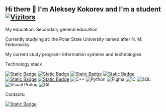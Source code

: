 ## Hi there 👋 I'm Aleksey Kokorev and I'm a student [![Vizitors](https://u8views.com/api/v1/github/profiles/184508769/views/day-week-month-total-count.svg)](https://u8views.com/github/IncredEvil)
My education: Secondary general education

Currently studying at: the Polar State University named after N. M. Fedorovsky

My current study program: Information systems and technologies

Technology stack

[![Static Badge](https://img.shields.io/badge/c%2B%2B-blue)](https://isocpp.org/)
[![Static Badge](https://img.shields.io/badge/python-yellow)](https://www.python.org/)
[![Static Badge](https://img.shields.io/badge/figma-orange)](https://www.figma.com/)
[![Static Badge](https://img.shields.io/badge/1c-red)](https://1c.ru/)
[![Static Badge](https://img.shields.io/badge/sql-blue)](https://www.postgresql.org/)
[![Static Badge](https://img.shields.io/badge/visual_prolog-pink)](https://www.visual-prolog.com/)
![C++](https://img.shields.io/badge/C++-Expert-blue?style=for-the-badge&logo=c%2B%2B&logoColor=white)
![Python](https://img.shields.io/badge/Python-Expert-yellow?style=for-the-badge&logo=python&logoColor=white)
![Figma](https://img.shields.io/badge/Figma-Designer-pink?style=for-the-badge&logo=figma&logoColor=white)
![1C](https://img.shields.io/badge/1C-Developer-8A2BE2?style=for-the-badge&logoColor=white)
![SQL](https://img.shields.io/badge/SQL-Intermediate-blue?style=for-the-badge&logo=postgresql&logoColor=white)
![Visual Prolog](https://img.shields.io/badge/Visual_Prolog-Intermediate-4B0082?style=for-the-badge&logoColor=white)
![Git](https://img.shields.io/badge/Git-Version_Control-orange?style=for-the-badge&logo=git&logoColor=white)

Contacts:

[![Static Badge](https://img.shields.io/badge/telegram-lesha999333-green)](https://t.me/lesha999333)

<!--
**IncredEvil/IncredEvil** is a ✨ _special_ ✨ repository because its `README.md` (this file) appears on your GitHub profile.

Here are some ideas to get you started:

- 🔭 I’m currently working on ...
- 🌱 I’m currently learning ...	
- 👯 I’m looking to collaborate on ...
- 🤔 I’m looking for help with ...
- 💬 Ask me about ...
- 📫 How to reach me: ...
- 😄 Pronouns: ...
- ⚡ Fun fact: ...
-->
